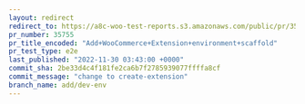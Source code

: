 ```yaml
---
layout: redirect
redirect_to: https://a8c-woo-test-reports.s3.amazonaws.com/public/pr/35755/e2e/index.html
pr_number: 35755
pr_title_encoded: "Add+WooCommerce+Extension+environment+scaffold"
pr_test_type: e2e
last_published: "2022-11-30 03:43:00 +0000"
commit_sha: 2be33d4c4f181fe2ca6b7f2785939077ffffa8cf
commit_message: "change to create-extension"
branch_name: add/dev-env
---
```

